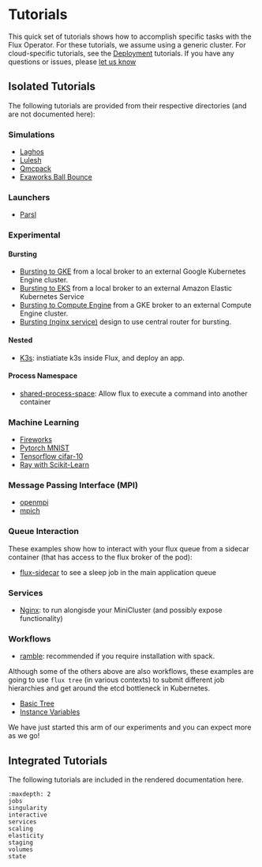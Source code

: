 # Tutorials

This quick set of tutorials shows how to accomplish specific tasks with the Flux Operator.
For these tutorials, we assume using a generic cluster. For cloud-specific tutorials, see the
[Deployment](https://flux-framework.org/flux-operator/deployment/index.html) tutorials.
If you have any questions or issues, please [let us know](https://github.com/flux-framework/flux-operator/issues)

## Isolated Tutorials

The following tutorials are provided from their respective directories (and are not documented here):

### Simulations

 - [Laghos](https://github.com/flux-framework/flux-operator/blob/main/examples/simulations/laghos-demos/minicluster.yaml)
 - [Lulesh](https://github.com/flux-framework/flux-operator/tree/main/examples/simulations/lulesh/minicluster.yaml)
 - [Qmcpack](https://github.com/flux-framework/flux-operator/tree/main/examples/simulations/qmcpack/minicluster.yaml)
 - [Exaworks Ball Bounce](https://github.com/flux-framework/flux-operator/tree/main/examples/simulations/exaworks-ball-bounce/minicluster.yaml)

### Launchers

 - [Parsl](https://github.com/flux-framework/flux-operator/tree/main/examples/launchers/parsl)

### Experimental

#### Bursting

 - [Bursting to GKE](https://github.com/flux-framework/flux-operator/tree/main/examples/experimental/bursting/broker-gke) from a local broker to an external Google Kubernetes Engine cluster.
 - [Bursting to EKS](https://github.com/flux-framework/flux-operator/tree/main/examples/experimental/bursting/broker-eks) from a local broker to an external Amazon Elastic Kubernetes Service
 - [Bursting to Compute Engine](https://github.com/flux-framework/flux-operator/tree/main/examples/experimental/bursting/broker-compute-engine) from a GKE broker to an external Compute Engine cluster.
 - [Bursting (nginx service)](https://github.com/flux-framework/flux-operator/tree/main/examples/experimental/bursting/nginx) design to use central router for bursting.

#### Nested

 - [K3s](https://github.com/flux-framework/flux-operator/tree/main/examples/nested/k3s/basic): instiatiate k3s inside Flux, and deploy an app.

#### Process Namespace

 - [shared-process-space](https://github.com/flux-framework/flux-operator/tree/main/examples/experimental/shared-process-space): Allow flux to execute a command into another container

### Machine Learning

 - [Fireworks](https://github.com/flux-framework/flux-operator/blob/main/examples/machine-learning/fireworks)
 - [Pytorch MNIST](https://github.com/flux-framework/flux-operator/blob/main/examples/machine-learning/pytorch)
 - [Tensorflow cifar-10](https://github.com/flux-framework/flux-operator/blob/main/examples/machine-learning/tensorflow)
 - [Ray with Scikit-Learn](https://github.com/flux-framework/flux-operator/blob/main/examples/machine-learning/ray/scikit-learn)

### Message Passing Interface (MPI)

 - [openmpi](https://github.com/flux-framework/flux-operator/blob/main/examples/mpi/ompi)
 - [mpich](https://github.com/flux-framework/flux-operator/blob/main/examples/mpi/mpich)


### Queue Interaction

These examples show how to interact with your flux queue from a sidecar container (that has access to the flux broker of the pod):

 - [flux-sidecar](https://github.com/flux-framework/flux-operator/blob/main/examples/tests/flux-sidecar) to see a sleep job in the main application queue

### Services

 - [Nginx](https://github.com/flux-framework/flux-operator/blob/main/examples/services/sidecar/nginx): to run alongisde your MiniCluster (and possibly expose functionality)

### Workflows

 - [ramble](https://github.com/flux-framework/flux-operator/blob/main/examples/workflows/ramble): recommended if you require installation with spack.

Although some of the others above are also workflows, these examples are going to use `flux tree` (in various contexts) to
submit different job hierarchies and get around the etcd bottleneck in Kubernetes. 

 - [Basic Tree](https://github.com/flux-framework/flux-operator/blob/main/examples/workflows/tree)
 - [Instance Variables](https://github.com/flux-framework/flux-operator/blob/main/examples/workflows/tree-with-variables)

We have just started this arm of our experiments and you can expect more as we go!

## Integrated Tutorials

The following tutorials are included in the rendered documentation here.

```{toctree}
:maxdepth: 2
jobs
singularity
interactive
services
scaling
elasticity
staging
volumes
state
```
